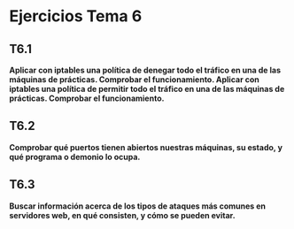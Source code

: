 ﻿Ejercicios Tema 6  
=================  

T6.1  
----  
**Aplicar con iptables una política de denegar todo el tráfico en una de las máquinas de prácticas. Comprobar el funcionamiento. 
Aplicar con iptables una política de permitir todo el tráfico en una de las máquinas de prácticas. Comprobar el funcionamiento.**  


T6.2  
----  
**Comprobar qué puertos tienen abiertos nuestras máquinas, su estado, y qué programa o demonio lo ocupa.**  

T6.3  
----  
**Buscar información acerca de los tipos de ataques más comunes en servidores web, en qué consisten, y cómo se pueden evitar.**  


